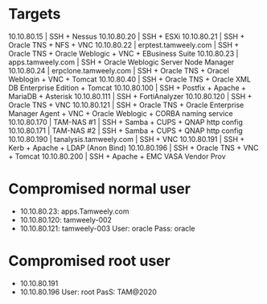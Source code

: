 # Targets
10.10.80.15 | SSH + Nessus
10.10.80.20 | SSH + ESXi
10.10.80.21 | SSH + Oracle TNS + NFS + VNC
10.10.80.22 | erptest.tamweely.com | SSH + Oracle TNS + Oracle Weblogic + VNC + EBusiness Suite
10.10.80.23 | apps.tamweely.com | SSH + Oracle Weblogic Server Node Manager
10.10.80.24 | erpclone.tamweely.com | SSH + Oracle TNS + Oracel Weblogin + VNC + Tomcat
10.10.80.40 | SSH + Oracle TNS + Oracle XML DB Enterprise Edition + Tomcat
10.10.80.100 | SSH + Postfix + Apache + MariaDB + Asterisk
10.10.80.111 | SSH + FortiAnalyzer
10.10.80.120 | SSH + Oracle TNS + VNC
10.10.80.121 | SSH + Oracle TNS + Oracle Enterprise Manager Agent + VNC + Oracle Weblogic + CORBA naming service
10.10.80.170 | TAM-NAS #1 | SSH + Samba + CUPS + QNAP http config
10.10.80.171 | TAM-NAS #2 | SSH + Samba + CUPS + QNAP http config
10.10.80.190 | tanalysis.tamweely.com | SSH + VNC
10.10.80.191 | SSH + Kerb + Apache + LDAP (Anon Bind)
10.10.80.196 | SSH + Oracle TNS + VNC + Tomcat
10.10.80.200 | SSH + Apache + EMC VASA Vendor Prov



# Compromised normal user
- 10.10.80.23: apps.Tamweely.com
- 10.10.80.120: tamweely-002
- 10.10.80.121: tamweely-003
User: oracle
Pass: oracle

# Compromised root user
- 10.10.80.191
- 10.10.80.196
User: root
PasS: TAM@2020